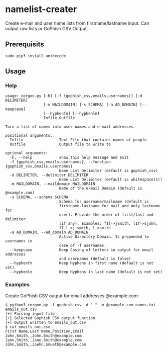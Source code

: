 # namelist-creater
Create e-mail and user name lists from firstname/lastname input. Can output raw lists or GoPhish CSV Output.

## Prerequisits
  ```sudo pip3 install unidecode```

## Usage
### Help
```python3 corgon.py -h
usage: corgon.py [-h] [-f {gophish_csv,emails,usernames}] [-d DELIMITER]
                 [-m MAILDOMAIN] [-s SCHEMA] [-a AD_DOMAIN] [--keepcase]
                 [--hyphenfn] [--hyphenln]
                 Infile Outfile

Turn a list of names into user names and e-mail addresses

positional arguments:
  Infile                Text File that contains names of people
  Outfile               Output file to write to

optional arguments:
  -h, --help            show this help message and exit
  -f {gophish_csv,emails,usernames}, --function {gophish_csv,emails,usernames}
                        Name List Delimiter (default is gophish_csv)
  -d DELIMITER, --delimiter DELIMITER
                        Name List Delimiter (default is whitespace(s))
  -m MAILDOMAIN, --maildomain MAILDOMAIN
                        Name of the e-mail Domain (default is @example.com)
  -s SCHEMA, --schema SCHEMA
                        Schema for username/mailname (default is
                        firstname.lastname for mail and only lastname for
                        user). Provide the order of first/last and delimiter
                        (if any). Examples: f1l->jsmith, l1f->sjohn,
                        f1.l->j.smith, l->smith
  -a AD_DOMAIN, --ad_domain AD_DOMAIN
                        Active Directory Domain. Is prepended to usernames in
                        case of -f usernames.
  --keepcase            Keep Casing of letters in output for email addresses
                        and usernames (default is false)
  --hyphenfn            Keep Hyphens in first name (default is not set)
  --hyphenln            Keep Hyphens in last name (default is not set)

```

### Examples
Create GoPhish CSV output for email addresses @example.com: 
```
$ python3 corgon.py -f gophish_csv -d " " -m @example.com names.txt emails_out.csv
[+] Parsing input file
[+] Selected Gophish CSV output function
[+] Output written to emails_out.csv
$ cat emails_out.csv 
First Name,Last Name,Position,Email
John,Smith,,John.Smith@example.com
Jane,Smith,,Jane.Smith@example.com
Jöhn,Smüth,,Joehn.Smueth@example.com
```

